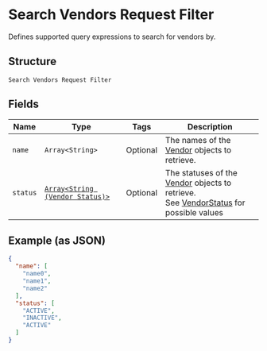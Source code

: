 
# Search Vendors Request Filter

Defines supported query expressions to search for vendors by.

## Structure

`Search Vendors Request Filter`

## Fields

| Name | Type | Tags | Description |
|  --- | --- | --- | --- |
| `name` | `Array<String>` | Optional | The names of the [Vendor](../../doc/models/vendor.md) objects to retrieve. |
| `status` | [`Array<String (Vendor Status)>`](../../doc/models/vendor-status.md) | Optional | The statuses of the [Vendor](../../doc/models/vendor.md) objects to retrieve.<br>See [VendorStatus](#type-vendorstatus) for possible values |

## Example (as JSON)

```json
{
  "name": [
    "name0",
    "name1",
    "name2"
  ],
  "status": [
    "ACTIVE",
    "INACTIVE",
    "ACTIVE"
  ]
}
```

